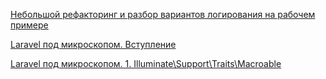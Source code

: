 [Небольшой рефакторинг и разбор вариантов логирования на рабочем примере](./src/CustomerAttributeFlowFreshValue.md)

[Laravel под микроскопом. Вступление](./src/Laravel/Macroable/Overview.md)

[Laravel под микроскопом. 1. Illuminate\Support\Traits\Macroable](./src/Laravel/Macroable/Macroable.md)
